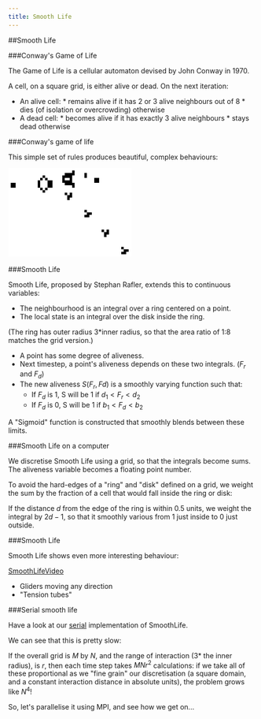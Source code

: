 ```yaml
---
title: Smooth Life
---
```


##Smooth Life

###Conway's Game of Life

The Game of Life is a cellular automaton devised by John Conway in 1970.

A cell, on a square grid, is either alive or dead.
On the next iteration:

* An alive cell:
       * remains alive if it has 2 or 3 alive neighbours out of 8
       * dies (of isolation or overcrowding) otherwise
* A dead cell:
       * becomes alive if it has exactly 3 alive neighbours
       * stays dead otherwise

###Conway's game of life

This simple set of rules produces beautiful, complex behaviours:

![Glider Gun](session07/figures/gun.gif)

###Smooth Life

Smooth Life, proposed by Stephan Rafler, extends this to continuous variables:

* The neighbourhood is an integral over a ring centered on a point.
* The local state is an integral over the disk inside the ring.

(The ring has outer radius 3*inner radius, so that the area ratio of 1:8 matches
the grid version.)

* A point has some degree of aliveness.
* Next timestep, a point's aliveness depends on these two integrals. ($F_{r}$ and $F_{d}$)
* The new aliveness $S(F_{r},F{d})$ is a smoothly varying function such that:
    * If $F_{d}$ is 1, S will be 1 if $d_1< F_{r} < d_2$
    * If $F_{d}$ is 0, S will be 1 if $b_1< F_d < b_2$

A "Sigmoid" function is constructed that smoothly blends between these limits.

###Smooth Life on a computer

We discretise Smooth Life using a grid, so that the integrals become sums.
The aliveness variable becomes a floating point number.

To avoid the hard-edges of a "ring" and "disk" defined on a grid, we weight the sum
by the fraction of a cell that would fall inside the ring or disk:

If the distance $d$ from the edge of the ring is within 0.5 units,
we weight the integral by $2d-1$, so that it smoothly various from 1 just inside to 0 just outside.

###Smooth Life

Smooth Life shows even more interesting behaviour:

[SmoothLifeVideo](https://www.youtube.com/watch?v=KJe9H6qS82I)

* Gliders moving any direction
* "Tension tubes"

###Serial smooth life

Have a look at our [serial](https://github.com/UCL/SmoothLifeExample) implementation of SmoothLife.

We can see that this is pretty slow:

If the overall grid is $M$ by $N$, and the range of interaction (3* the inner radius), is $r$, then each time
step takes $MNr^2$ calculations: if we take all of these proportional as we "fine grain" our 
discretisation (a square domain, and a constant interaction distance in absolute units), the problem grows
like $N^4$!

So, let's parallelise it using MPI, and see how we get on...

